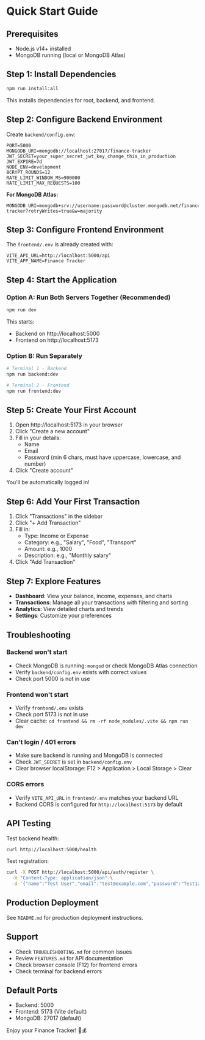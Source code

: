 # Quick Start Guide

## Prerequisites
- Node.js v14+ installed
- MongoDB running (local or MongoDB Atlas)

## Step 1: Install Dependencies

```bash
npm run install:all
```

This installs dependencies for root, backend, and frontend.

## Step 2: Configure Backend Environment

Create `backend/config.env`:

```env
PORT=5000
MONGODB_URI=mongodb://localhost:27017/finance-tracker
JWT_SECRET=your_super_secret_jwt_key_change_this_in_production
JWT_EXPIRE=7d
NODE_ENV=development
BCRYPT_ROUNDS=12
RATE_LIMIT_WINDOW_MS=900000
RATE_LIMIT_MAX_REQUESTS=100
```

**For MongoDB Atlas:**
```env
MONGODB_URI=mongodb+srv://username:password@cluster.mongodb.net/finance-tracker?retryWrites=true&w=majority
```

## Step 3: Configure Frontend Environment

The `frontend/.env` is already created with:
```env
VITE_API_URL=http://localhost:5000/api
VITE_APP_NAME=Finance Tracker
```

## Step 4: Start the Application

### Option A: Run Both Servers Together (Recommended)
```bash
npm run dev
```

This starts:
- Backend on http://localhost:5000
- Frontend on http://localhost:5173

### Option B: Run Separately
```bash
# Terminal 1 - Backend
npm run backend:dev

# Terminal 2 - Frontend
npm run frontend:dev
```

## Step 5: Create Your First Account

1. Open http://localhost:5173 in your browser
2. Click "Create a new account"
3. Fill in your details:
   - Name
   - Email
   - Password (min 6 chars, must have uppercase, lowercase, and number)
4. Click "Create account"

You'll be automatically logged in!

## Step 6: Add Your First Transaction

1. Click "Transactions" in the sidebar
2. Click "+ Add Transaction"
3. Fill in:
   - Type: Income or Expense
   - Category: e.g., "Salary", "Food", "Transport"
   - Amount: e.g., 1000
   - Description: e.g., "Monthly salary"
4. Click "Add Transaction"

## Step 7: Explore Features

- **Dashboard**: View your balance, income, expenses, and charts
- **Transactions**: Manage all your transactions with filtering and sorting
- **Analytics**: View detailed charts and trends
- **Settings**: Customize your preferences

## Troubleshooting

### Backend won't start
- Check MongoDB is running: `mongod` or check MongoDB Atlas connection
- Verify `backend/config.env` exists with correct values
- Check port 5000 is not in use

### Frontend won't start
- Verify `frontend/.env` exists
- Check port 5173 is not in use
- Clear cache: `cd frontend && rm -rf node_modules/.vite && npm run dev`

### Can't login / 401 errors
- Make sure backend is running and MongoDB is connected
- Check `JWT_SECRET` is set in `backend/config.env`
- Clear browser localStorage: F12 > Application > Local Storage > Clear

### CORS errors
- Verify `VITE_API_URL` in `frontend/.env` matches your backend URL
- Backend CORS is configured for `http://localhost:5173` by default

## API Testing

Test backend health:
```bash
curl http://localhost:5000/health
```

Test registration:
```bash
curl -X POST http://localhost:5000/api/auth/register \
  -H "Content-Type: application/json" \
  -d '{"name":"Test User","email":"test@example.com","password":"Test123"}'
```

## Production Deployment

See `README.md` for production deployment instructions.

## Support

- Check `TROUBLESHOOTING.md` for common issues
- Review `FEATURES.md` for API documentation
- Check browser console (F12) for frontend errors
- Check terminal for backend errors

## Default Ports

- Backend: 5000
- Frontend: 5173 (Vite default)
- MongoDB: 27017 (default)

Enjoy your Finance Tracker! 🚀💰
